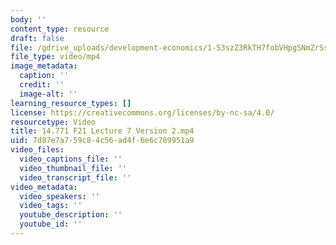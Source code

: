 ```yaml
---
body: ''
content_type: resource
draft: false
file: /gdrive_uploads/development-economics/1-53szZ3RkTH7fobVHpgSNmZrSs6OBqRO/14771-f21-lecture-7-version-2.mp4
file_type: video/mp4
image_metadata:
  caption: ''
  credit: ''
  image-alt: ''
learning_resource_types: []
license: https://creativecommons.org/licenses/by-nc-sa/4.0/
resourcetype: Video
title: 14.771 F21 Lecture 7 Version 2.mp4
uid: 7d87e7a7-59c8-4c56-ad4f-6e6c789951a9
video_files:
  video_captions_file: ''
  video_thumbnail_file: ''
  video_transcript_file: ''
video_metadata:
  video_speakers: ''
  video_tags: ''
  youtube_description: ''
  youtube_id: ''
---
```

